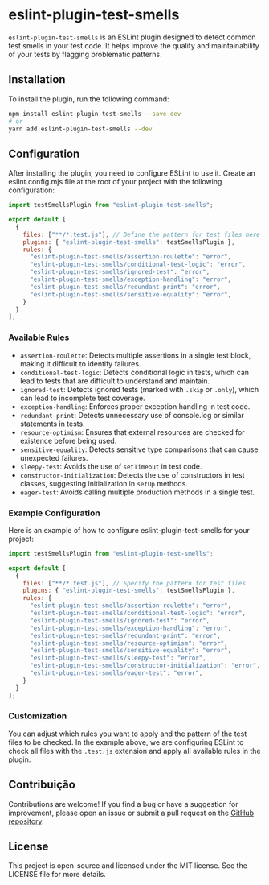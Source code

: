 # eslint-plugin-test-smells

`eslint-plugin-test-smells` is an ESLint plugin designed to detect common test smells in your test code. It helps improve the quality and maintainability of your tests by flagging problematic patterns.

## Installation

To install the plugin, run the following command:

```bash
npm install eslint-plugin-test-smells --save-dev
# or
yarn add eslint-plugin-test-smells --dev
```

## Configuration

After installing the plugin, you need to configure ESLint to use it. Create an eslint.config.mjs file at the root of your project with the following configuration:

```javascript
import testSmellsPlugin from "eslint-plugin-test-smells";

export default [
  {
    files: ["**/*.test.js"], // Define the pattern for test files here
    plugins: { "eslint-plugin-test-smells": testSmellsPlugin },
    rules: {
      "eslint-plugin-test-smells/assertion-roulette": "error",
      "eslint-plugin-test-smells/conditional-test-logic": "error",
      "eslint-plugin-test-smells/ignored-test": "error",
      "eslint-plugin-test-smells/exception-handling": "error",
      "eslint-plugin-test-smells/redundant-print": "error",
      "eslint-plugin-test-smells/sensitive-equality": "error",
    }
  }
];
```

### Available Rules

- `assertion-roulette`:  Detects multiple assertions in a single test block, making it difficult to identify failures.
- `conditional-test-logic`: Detects conditional logic in tests, which can lead to tests that are difficult to understand and maintain.
- `ignored-test`: Detects ignored tests (marked with `.skip` or `.only`), which can lead to incomplete test coverage.
- `exception-handling`: Enforces proper exception handling in test code.
- `redundant-print`: Detects unnecessary use of console.log or similar statements in tests.
- `resource-optimism`: Ensures that external resources are checked for existence before being used.
- `sensitive-equality`: Detects sensitive type comparisons that can cause unexpected failures.
- `sleepy-test`: Avoids the use of `setTimeout` in test code.
- `constructor-initialization`: Detects the use of constructors in test classes, suggesting initialization in `setUp` methods.
- `eager-test`:  Avoids calling multiple production methods in a single test.


### Example Configuration

Here is an example of how to configure eslint-plugin-test-smells for your project:

```javascript
import testSmellsPlugin from "eslint-plugin-test-smells";

export default [
  {
    files: ["**/*.test.js"], // Specify the pattern for test files
    plugins: { "eslint-plugin-test-smells": testSmellsPlugin },
    rules: {
      "eslint-plugin-test-smells/assertion-roulette": "error",
      "eslint-plugin-test-smells/conditional-test-logic": "error",
      "eslint-plugin-test-smells/ignored-test": "error",
      "eslint-plugin-test-smells/exception-handling": "error",
      "eslint-plugin-test-smells/redundant-print": "error",
      "eslint-plugin-test-smells/resource-optimism": "error",
      "eslint-plugin-test-smells/sensitive-equality": "error",
      "eslint-plugin-test-smells/sleepy-test": "error",
      "eslint-plugin-test-smells/constructor-initialization": "error",
      "eslint-plugin-test-smells/eager-test": "error",
    }
  }
];
```

### Customization

You can adjust which rules you want to apply and the pattern of the test files to be checked. In the example above, we are configuring ESLint to check all files with the `.test.js` extension and apply all available rules in the plugin.

## Contribuição

Contributions are welcome! If you find a bug or have a suggestion for improvement, please open an issue or submit a pull request on the [GitHub repository](https://github.com/luissmonteiro/eslint-plugin-test-smells).

## License

This project is open-source and licensed under the MIT license. See the LICENSE file for more details.
